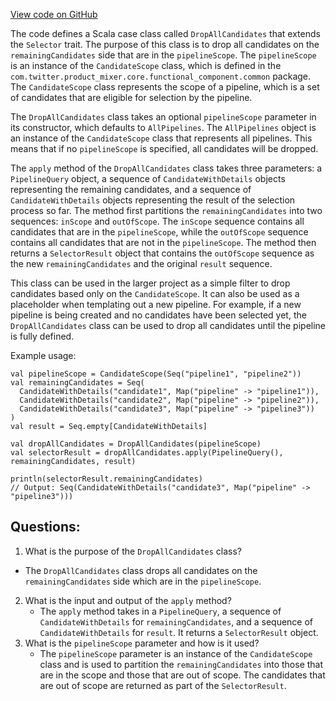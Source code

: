 [View code on GitHub](https://github.com/misbahsy/the-algorithm/product-mixer/component-library/src/main/scala/com/twitter/product_mixer/component_library/selector/DropAllCandidates.scala)

The code defines a Scala case class called `DropAllCandidates` that extends the `Selector` trait. The purpose of this class is to drop all candidates on the `remainingCandidates` side that are in the `pipelineScope`. The `pipelineScope` is an instance of the `CandidateScope` class, which is defined in the `com.twitter.product_mixer.core.functional_component.common` package. The `CandidateScope` class represents the scope of a pipeline, which is a set of candidates that are eligible for selection by the pipeline.

The `DropAllCandidates` class takes an optional `pipelineScope` parameter in its constructor, which defaults to `AllPipelines`. The `AllPipelines` object is an instance of the `CandidateScope` class that represents all pipelines. This means that if no `pipelineScope` is specified, all candidates will be dropped.

The `apply` method of the `DropAllCandidates` class takes three parameters: a `PipelineQuery` object, a sequence of `CandidateWithDetails` objects representing the remaining candidates, and a sequence of `CandidateWithDetails` objects representing the result of the selection process so far. The method first partitions the `remainingCandidates` into two sequences: `inScope` and `outOfScope`. The `inScope` sequence contains all candidates that are in the `pipelineScope`, while the `outOfScope` sequence contains all candidates that are not in the `pipelineScope`. The method then returns a `SelectorResult` object that contains the `outOfScope` sequence as the new `remainingCandidates` and the original `result` sequence.

This class can be used in the larger project as a simple filter to drop candidates based only on the `CandidateScope`. It can also be used as a placeholder when templating out a new pipeline. For example, if a new pipeline is being created and no candidates have been selected yet, the `DropAllCandidates` class can be used to drop all candidates until the pipeline is fully defined. 

Example usage:

```
val pipelineScope = CandidateScope(Seq("pipeline1", "pipeline2"))
val remainingCandidates = Seq(
  CandidateWithDetails("candidate1", Map("pipeline" -> "pipeline1")),
  CandidateWithDetails("candidate2", Map("pipeline" -> "pipeline2")),
  CandidateWithDetails("candidate3", Map("pipeline" -> "pipeline3"))
)
val result = Seq.empty[CandidateWithDetails]

val dropAllCandidates = DropAllCandidates(pipelineScope)
val selectorResult = dropAllCandidates.apply(PipelineQuery(), remainingCandidates, result)

println(selectorResult.remainingCandidates)
// Output: Seq(CandidateWithDetails("candidate3", Map("pipeline" -> "pipeline3")))
```
## Questions: 
 1. What is the purpose of the `DropAllCandidates` class?
   - The `DropAllCandidates` class drops all candidates on the `remainingCandidates` side which are in the `pipelineScope`.
2. What is the input and output of the `apply` method?
   - The `apply` method takes in a `PipelineQuery`, a sequence of `CandidateWithDetails` for `remainingCandidates`, and a sequence of `CandidateWithDetails` for `result`. It returns a `SelectorResult` object.
3. What is the `pipelineScope` parameter and how is it used?
   - The `pipelineScope` parameter is an instance of the `CandidateScope` class and is used to partition the `remainingCandidates` into those that are in the scope and those that are out of scope. The candidates that are out of scope are returned as part of the `SelectorResult`.
